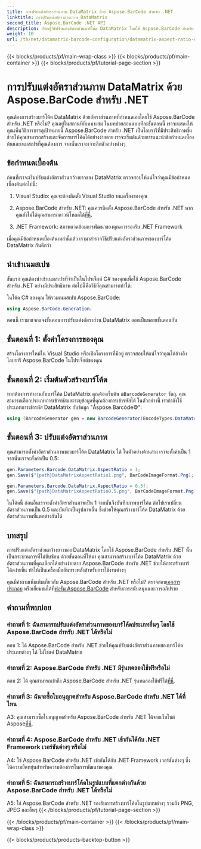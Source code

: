 ```yaml
---
title: การปรับแต่งอัตราส่วนภาพ DataMatrix ด้วย Aspose.BarCode สำหรับ .NET
linktitle: การปรับแต่งอัตราส่วนภาพ DataMatrix
second_title: Aspose.BarCode .NET API
description: เรียนรู้วิธีปรับแต่งอัตราส่วนบาร์โค้ด DataMatrix โดยใช้ Aspose.BarCode สำหรับ .NET คำแนะนำทีละขั้นตอนสำหรับการสร้างบาร์โค้ด
weight: 10
url: /th/net/datamatrix-barcode-configuration/datamatrix-aspect-ratio-customization/
---
```


{{< blocks/products/pf/main-wrap-class >}}
{{< blocks/products/pf/main-container >}}
{{< blocks/products/pf/tutorial-page-section >}}

# การปรับแต่งอัตราส่วนภาพ DataMatrix ด้วย Aspose.BarCode สำหรับ .NET

คุณต้องการสร้างบาร์โค้ด DataMatrix ด้วยอัตราส่วนภาพที่กำหนดเองโดยใช้ Aspose.BarCode สำหรับ .NET หรือไม่? คุณอยู่ในสถานที่ที่เหมาะสม ในบทช่วยสอนแบบทีละขั้นตอนนี้ เราจะแสดงให้คุณเห็นวิธีการบรรลุเป้าหมายนี้ Aspose.BarCode สำหรับ .NET เป็นไลบรารีที่มีประสิทธิภาพซึ่งช่วยให้คุณสามารถสร้างและจัดการบาร์โค้ดได้อย่างง่ายดาย เราจะเริ่มต้นด้วยการแนะนำข้อกำหนดเบื้องต้นและเนมสเปซที่คุณต้องการ จากนั้นเราจะเจาะลึกตัวอย่างต่างๆ

## ข้อกำหนดเบื้องต้น

ก่อนที่เราจะเริ่มปรับแต่งอัตราส่วนกว้างยาวของ DataMatrix ตรวจสอบให้แน่ใจว่าคุณมีข้อกำหนดเบื้องต้นต่อไปนี้:

1. Visual Studio: คุณจะต้องติดตั้ง Visual Studio บนเครื่องของคุณ

2.  Aspose.BarCode สำหรับ .NET: คุณควรติดตั้ง Aspose.BarCode สำหรับ .NET หากคุณยังไม่ได้คุณสามารถดาวน์โหลดได้[ที่นี่](https://releases.aspose.com/barcode/net/).

3. .NET Framework: สภาพแวดล้อมการพัฒนาของคุณควรรองรับ .NET Framework

เมื่อคุณมีข้อกำหนดเบื้องต้นเหล่านี้แล้ว เรามาสำรวจวิธีปรับแต่งอัตราส่วนภาพของบาร์โค้ด DataMatrix กันดีกว่า

## นำเข้าเนมสเปซ

ขั้นแรก คุณต้องนำเข้าเนมสเปซที่จำเป็นในโปรเจ็กต์ C# ของคุณเพื่อใช้ Aspose.BarCode สำหรับ .NET อย่างมีประสิทธิภาพ ต่อไปนี้คือวิธีที่คุณสามารถทำได้:

ในโค้ด C# ของคุณ ให้รวมเนมสเปซ Aspose.BarCode:

```csharp
using Aspose.BarCode.Generation;
```

ตอนนี้ เรามาแจกแจงขั้นตอนการปรับแต่งอัตราส่วน DataMatrix ออกเป็นหลายขั้นตอนกัน

## ขั้นตอนที่ 1: ตั้งค่าโครงการของคุณ

สร้างโครงการใหม่ใน Visual Studio หรือเปิดโครงการที่มีอยู่ ตรวจสอบให้แน่ใจว่าคุณได้อ้างอิงไลบรารี Aspose.BarCode ในโปรเจ็กต์ของคุณ

## ขั้นตอนที่ 2: เริ่มต้นตัวสร้างบาร์โค้ด

 หากต้องการทำงานกับบาร์โค้ด DataMatrix คุณต้องเริ่มต้น a`BarcodeGenerator` วัตถุ. คุณสามารถเลือกประเภทการเข้ารหัสและระบุข้อมูลที่คุณต้องการเข้ารหัสได้ ในตัวอย่างนี้ เรากำลังใช้ประเภทการเข้ารหัส DataMatrix กับข้อมูล "Åspóse.Barcóde©":

```csharp
using (BarcodeGenerator gen = new BarcodeGenerator(EncodeTypes.DataMatrix, "Åspóse.Barcóde©"))
```

## ขั้นตอนที่ 3: ปรับแต่งอัตราส่วนภาพ

คุณสามารถตั้งค่าอัตราส่วนภาพของบาร์โค้ด DataMatrix ได้ ในตัวอย่างด้านล่าง เราจะตั้งค่าเป็น 1 จากนั้นเราจะตั้งค่าเป็น 0.5:

```csharp
gen.Parameters.Barcode.DataMatrix.AspectRatio = 1;
gen.Save($"{path}DataMatrixAspectRatio1.png", BarCodeImageFormat.Png);

gen.Parameters.Barcode.DataMatrix.AspectRatio = 0.5f;
gen.Save($"{path}DataMatrixAspectRatio0.5.png", BarCodeImageFormat.Png);
```

ในโค้ดนี้ ก่อนอื่นเราจะตั้งค่าอัตราส่วนภาพเป็น 1 จากนั้นจึงบันทึกภาพบาร์โค้ด ต่อไปเราเปลี่ยนอัตราส่วนภาพเป็น 0.5 และบันทึกเป็นรูปภาพอื่น ซึ่งช่วยให้คุณสร้างบาร์โค้ด DataMatrix ด้วยอัตราส่วนภาพที่แตกต่างกันได้

## บทสรุป

การปรับแต่งอัตราส่วนกว้างยาวของ DataMatrix โดยใช้ Aspose.BarCode สำหรับ .NET นั้นเป็นกระบวนการที่ไม่ซับซ้อน ด้วยขั้นตอนที่ให้มา คุณสามารถสร้างบาร์โค้ด DataMatrix ด้วยอัตราส่วนภาพที่คุณเลือกได้อย่างง่ายดาย Aspose.BarCode สำหรับ .NET ช่วยให้การสร้างบาร์โค้ดง่ายขึ้น ทำให้เป็นเครื่องมืออันทรงพลังสำหรับการใช้งานต่างๆ

 คุณมีคำถามเพิ่มเติมเกี่ยวกับ Aspose.BarCode สำหรับ .NET หรือไม่? ตรวจสอบ[เอกสารประกอบ](https://reference.aspose.com/barcode/net/) หรือเยี่ยมชมได้ที่[ฟอรั่ม Aspose.BarCode](https://forum.aspose.com/c/barcode/13) สำหรับการสนับสนุนและการอภิปราย

## คำถามที่พบบ่อย

### คำถามที่ 1: ฉันสามารถปรับแต่งอัตราส่วนภาพของบาร์โค้ดประเภทอื่นๆ โดยใช้ Aspose.BarCode สำหรับ .NET ได้หรือไม่

ตอบ 1: ได้ Aspose.BarCode สำหรับ .NET ช่วยให้คุณปรับแต่งอัตราส่วนภาพของบาร์โค้ดประเภทต่างๆ ได้ ไม่ใช่แค่ DataMatrix

### คำถามที่ 2: Aspose.BarCode สำหรับ .NET มีรุ่นทดลองใช้ฟรีหรือไม่

 ตอบ 2: ได้ คุณสามารถเข้าถึง Aspose.BarCode สำหรับ .NET รุ่นทดลองใช้ฟรีได้[ที่นี่](https://releases.aspose.com/).

### คำถามที่ 3: ฉันจะซื้อใบอนุญาตสำหรับ Aspose.BarCode สำหรับ .NET ได้ที่ไหน

 A3: คุณสามารถซื้อใบอนุญาตสำหรับ Aspose.BarCode สำหรับ .NET ได้จากเว็บไซต์ Aspose[ที่นี่](https://purchase.aspose.com/buy).

### คำถามที่ 4: Aspose.BarCode สำหรับ .NET เข้ากันได้กับ .NET Framework เวอร์ชันต่างๆ หรือไม่

A4: ใช่ Aspose.BarCode สำหรับ .NET เข้ากันได้กับ .NET Framework เวอร์ชันต่างๆ ซึ่งให้ความยืดหยุ่นสำหรับความต้องการในการพัฒนาของคุณ

### คำถามที่ 5: ฉันสามารถสร้างบาร์โค้ดในรูปแบบที่แตกต่างกันด้วย Aspose.BarCode สำหรับ .NET ได้หรือไม่

A5: ใช่ Aspose.BarCode สำหรับ .NET รองรับการสร้างบาร์โค้ดในรูปแบบต่างๆ รวมถึง PNG, JPEG และอื่นๆ
{{< /blocks/products/pf/tutorial-page-section >}}

{{< /blocks/products/pf/main-container >}}
{{< /blocks/products/pf/main-wrap-class >}}

{{< blocks/products/products-backtop-button >}}
